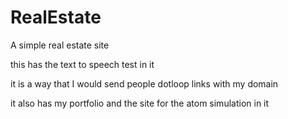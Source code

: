 # RealEstate
A simple real estate site

this has the text to speech test in it

it is a way that I would send people dotloop links with my domain

it also has my portfolio and the site for the atom simulation in it
